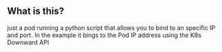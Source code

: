 ## What is this?
just a pod running a python script that allows you to bind to an specific IP and port.
In the example it bings to the Pod IP address using the K8s Downward API
